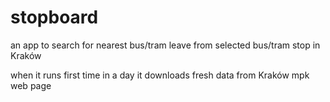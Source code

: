 # stopboard

an app to search for nearest bus/tram leave from selected bus/tram stop in Kraków

when it runs first time in a day it downloads fresh  data from Kraków mpk web page